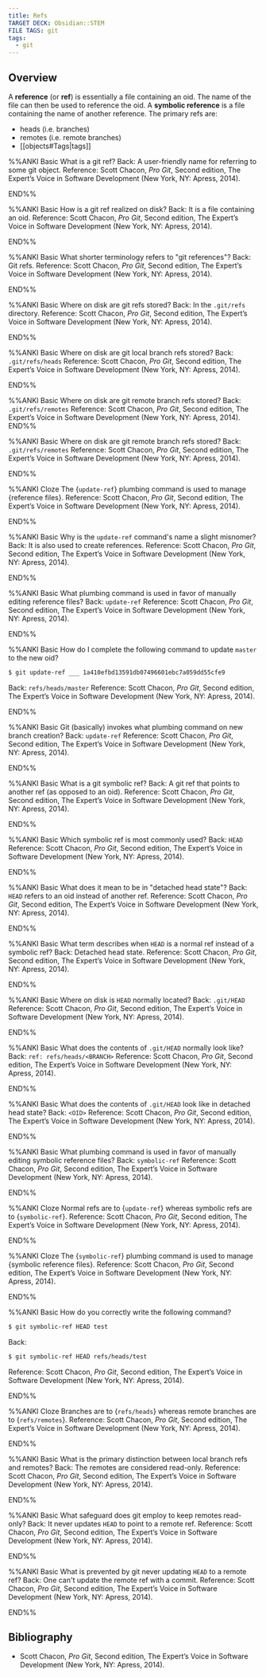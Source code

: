 ```yaml
---
title: Refs
TARGET DECK: Obsidian::STEM
FILE TAGS: git
tags:
  - git
---
```


## Overview

A **reference** (or **ref**) is essentially a file containing an oid. The name of the file can then be used to reference the oid. A **symbolic reference** is a file containing the name of another reference. The primary refs are:

* heads (i.e. branches)
* remotes (i.e. remote branches)
* [[objects#Tags|tags]]

%%ANKI
Basic
What is a git ref?
Back: A user-friendly name for referring to some git object.
Reference: Scott Chacon, *Pro Git*, Second edition, The Expert’s Voice in Software Development (New York, NY: Apress, 2014).
<!--ID: 1710454031260-->
END%%

%%ANKI
Basic
How is a git ref realized on disk?
Back: It is a file containing an oid.
Reference: Scott Chacon, *Pro Git*, Second edition, The Expert’s Voice in Software Development (New York, NY: Apress, 2014).
<!--ID: 1710454031263-->
END%%

%%ANKI
Basic
What shorter terminology refers to "git references"?
Back: Git refs.
Reference: Scott Chacon, *Pro Git*, Second edition, The Expert’s Voice in Software Development (New York, NY: Apress, 2014).
<!--ID: 1710454031266-->
END%%

%%ANKI
Basic
Where on disk are git refs stored?
Back: In the `.git/refs` directory.
Reference: Scott Chacon, *Pro Git*, Second edition, The Expert’s Voice in Software Development (New York, NY: Apress, 2014).
<!--ID: 1710454031269-->
END%%

%%ANKI
Basic
Where on disk are git local branch refs stored?
Back: `.git/refs/heads`
Reference: Scott Chacon, *Pro Git*, Second edition, The Expert’s Voice in Software Development (New York, NY: Apress, 2014).
<!--ID: 1710454031271-->
END%%

%%ANKI
Basic
Where on disk are git remote branch refs stored?
Back: `.git/refs/remotes`
Reference: Scott Chacon, *Pro Git*, Second edition, The Expert’s Voice in Software Development (New York, NY: Apress, 2014).
END%%

%%ANKI
Basic
Where on disk are git remote branch refs stored?
Back: `.git/refs/remotes`
Reference: Scott Chacon, *Pro Git*, Second edition, The Expert’s Voice in Software Development (New York, NY: Apress, 2014).
<!--ID: 1710454031273-->
END%%

%%ANKI
Cloze
The {`update-ref`} plumbing command is used to manage {reference files}.
Reference: Scott Chacon, *Pro Git*, Second edition, The Expert’s Voice in Software Development (New York, NY: Apress, 2014).
<!--ID: 1710454031275-->
END%%

%%ANKI
Basic
Why is the `update-ref` command's name a slight misnomer?
Back: It is also used to create references.
Reference: Scott Chacon, *Pro Git*, Second edition, The Expert’s Voice in Software Development (New York, NY: Apress, 2014).
<!--ID: 1710454031277-->
END%%

%%ANKI
Basic
What plumbing command is used in favor of manually editing reference files?
Back: `update-ref`
Reference: Scott Chacon, *Pro Git*, Second edition, The Expert’s Voice in Software Development (New York, NY: Apress, 2014).
<!--ID: 1710454031279-->
END%%

%%ANKI
Basic
How do I complete the following command to update `master` to the new oid?
```bash
$ git update-ref ___ 1a410efbd13591db07496601ebc7a059dd55cfe9
```
Back: `refs/heads/master`
Reference: Scott Chacon, *Pro Git*, Second edition, The Expert’s Voice in Software Development (New York, NY: Apress, 2014).
<!--ID: 1710454031281-->
END%%

%%ANKI
Basic
Git (basically) invokes what plumbing command on new branch creation?
Back: `update-ref`
Reference: Scott Chacon, *Pro Git*, Second edition, The Expert’s Voice in Software Development (New York, NY: Apress, 2014).
<!--ID: 1710454031283-->
END%%

%%ANKI
Basic
What is a git symbolic ref?
Back: A git ref that points to another ref (as opposed to an oid).
Reference: Scott Chacon, *Pro Git*, Second edition, The Expert’s Voice in Software Development (New York, NY: Apress, 2014).
<!--ID: 1710454758061-->
END%%

%%ANKI
Basic
Which symbolic ref is most commonly used?
Back: `HEAD`
Reference: Scott Chacon, *Pro Git*, Second edition, The Expert’s Voice in Software Development (New York, NY: Apress, 2014).
<!--ID: 1710454758064-->
END%%

%%ANKI
Basic
What does it mean to be in "detached head state"?
Back: `HEAD` refers to an oid instead of another ref.
Reference: Scott Chacon, *Pro Git*, Second edition, The Expert’s Voice in Software Development (New York, NY: Apress, 2014).
<!--ID: 1710454758066-->
END%%

%%ANKI
Basic
What term describes when `HEAD` is a normal ref instead of a symbolic ref?
Back: Detached head state.
Reference: Scott Chacon, *Pro Git*, Second edition, The Expert’s Voice in Software Development (New York, NY: Apress, 2014).
<!--ID: 1710454758068-->
END%%

%%ANKI
Basic
Where on disk is `HEAD` normally located?
Back: `.git/HEAD`
Reference: Scott Chacon, *Pro Git*, Second edition, The Expert’s Voice in Software Development (New York, NY: Apress, 2014).
<!--ID: 1710454758070-->
END%%

%%ANKI
Basic
What does the contents of `.git/HEAD` normally look like?
Back: `ref: refs/heads/<BRANCH>`
Reference: Scott Chacon, *Pro Git*, Second edition, The Expert’s Voice in Software Development (New York, NY: Apress, 2014).
<!--ID: 1710454758071-->
END%%

%%ANKI
Basic
What does the contents of `.git/HEAD` look like in detached head state?
Back: `<OID>`
Reference: Scott Chacon, *Pro Git*, Second edition, The Expert’s Voice in Software Development (New York, NY: Apress, 2014).
<!--ID: 1710454758073-->
END%%

%%ANKI
Basic
What plumbing command is used in favor of manually editing symbolic reference files?
Back: `symbolic-ref`
Reference: Scott Chacon, *Pro Git*, Second edition, The Expert’s Voice in Software Development (New York, NY: Apress, 2014).
<!--ID: 1710454758074-->
END%%

%%ANKI
Cloze
Normal refs are to {`update-ref`} whereas symbolic refs are to {`symbolic-ref`}.
Reference: Scott Chacon, *Pro Git*, Second edition, The Expert’s Voice in Software Development (New York, NY: Apress, 2014).
<!--ID: 1710454758076-->
END%%

%%ANKI
Cloze
The {`symbolic-ref`} plumbing command is used to manage {symbolic reference files}.
Reference: Scott Chacon, *Pro Git*, Second edition, The Expert’s Voice in Software Development (New York, NY: Apress, 2014).
<!--ID: 1710454758077-->
END%%

%%ANKI
Basic
How do you correctly write the following command?
```bash
$ git symbolic-ref HEAD test
```
Back:
```bash
$ git symbolic-ref HEAD refs/heads/test
```
Reference: Scott Chacon, *Pro Git*, Second edition, The Expert’s Voice in Software Development (New York, NY: Apress, 2014).
<!--ID: 1710454758079-->
END%%

%%ANKI
Cloze
Branches are to {`refs/heads`} whereas remote branches are to {`refs/remotes`}.
Reference: Scott Chacon, *Pro Git*, Second edition, The Expert’s Voice in Software Development (New York, NY: Apress, 2014).
<!--ID: 1711120782236-->
END%%

%%ANKI
Basic
What is the primary distinction between local branch refs and remotes?
Back: The remotes are considered read-only.
Reference: Scott Chacon, *Pro Git*, Second edition, The Expert’s Voice in Software Development (New York, NY: Apress, 2014).
<!--ID: 1711120782238-->
END%%

%%ANKI
Basic
What safeguard does git employ to keep remotes read-only?
Back: It never updates `HEAD` to point to a remote ref.
Reference: Scott Chacon, *Pro Git*, Second edition, The Expert’s Voice in Software Development (New York, NY: Apress, 2014).
<!--ID: 1711120782241-->
END%%

%%ANKI
Basic
What is prevented by git never updating `HEAD` to a remote ref?
Back: One can't update the remote ref with a commit.
Reference: Scott Chacon, *Pro Git*, Second edition, The Expert’s Voice in Software Development (New York, NY: Apress, 2014).
<!--ID: 1711120782244-->
END%%

## Bibliography

* Scott Chacon, *Pro Git*, Second edition, The Expert’s Voice in Software Development (New York, NY: Apress, 2014).